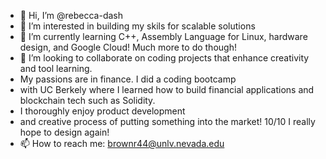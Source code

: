 - 👋 Hi, I’m @rebecca-dash
- 👀 I’m interested in building my skils for scalable solutions
- 🌱 I’m currently learning C++, Assembly Language for Linux, hardware design, and Google Cloud! Much more to do though!
- 💞️ I’m looking to collaborate on coding projects that enhance creativity and tool learning. 
- My passions are in finance. I did a coding bootcamp 
- with UC Berkely where I learned how to build financial applications and blockchain tech such as Solidity. 
- I thoroughly enjoy product development
- and creative process of putting something into the market! 10/10 I really hope to design again!
- 📫 How to reach me: brownr44@unlv.nevada.edu

<!---
rebecca-dash/rebecca-dash is a ✨ special ✨ repository because its `README.md` (this file) appears on your GitHub profile.
You can click the Preview link to take a look at your changes.
--->
